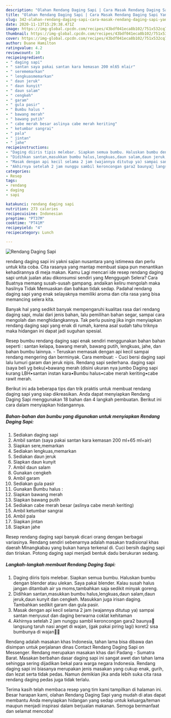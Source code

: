 ```yaml
---
description: "Olahan Rendang Daging Sapi | Cara Masak Rendang Daging Sapi Yang Enak Dan Mudah"
title: "Olahan Rendang Daging Sapi | Cara Masak Rendang Daging Sapi Yang Enak Dan Mudah"
slug: 342-olahan-rendang-daging-sapi-cara-masak-rendang-daging-sapi-yang-enak-dan-mudah
date: 2020-11-13T15:29:38.471Z
image: https://img-global.cpcdn.com/recipes/43bdf041eca8b102/751x532cq70/rendang-daging-sapi-foto-resep-utama.jpg
thumbnail: https://img-global.cpcdn.com/recipes/43bdf041eca8b102/751x532cq70/rendang-daging-sapi-foto-resep-utama.jpg
cover: https://img-global.cpcdn.com/recipes/43bdf041eca8b102/751x532cq70/rendang-daging-sapi-foto-resep-utama.jpg
author: Duane Hamilton
ratingvalue: 4.2
reviewcount: 10
recipeingredient:
- " daging sapi"
- " santan saya pakai santan kara kemasan 200 ml65 mlair"
- " serememarkan"
- " lengkuasmemarkan"
- " daun jeruk"
- " daun kunyit"
- " daun salam"
- " cengkeh"
- " garam"
- " gula pasir"
- " Bumbu halus "
- " bawang merah"
- " bawang putih"
- " cabe merah besar aslinya cabe merah keriting"
- " ketumbar sangrai"
- " pala"
- " jintan"
- " jahe"
recipeinstructions:
- "Daging diiris tipis melebar. Siapkan semua bumbu. Haluskan bumbu dengan blender atau ulekan. Saya pakai blender. Kalau susah halus jangan ditambah air ya moms,tambahkan saja sedikit minyak goreng."
- "Didihkan santan,masukkan bumbu halus,lengkuas,daun salam,daun jeruk,daun kunyit dan cengkeh. Masukkan juga irisan daging. Tambahkan sedikit garam dan gula pasir."
- "Masak dengan api kecil selama 2 jam (wajannya ditutup ya) sampai santan menyusut dan daging berwarna coklat kehitaman"
- "Akhirnya setelah 2 jam nunggu sambil keroncongan gara2 baunya🤤 langsung taruh nasi anget di wajan, (gak pakai piring lagi) koret2 sisa bumbunya di wajan🤭😅"
categories:
- Resep
tags:
- rendang
- daging
- sapi

katakunci: rendang daging sapi 
nutrition: 273 calories
recipecuisine: Indonesian
preptime: "PT37M"
cooktime: "PT41M"
recipeyield: "4"
recipecategory: Lunch

---
```



![Rendang Daging Sapi](https://img-global.cpcdn.com/recipes/43bdf041eca8b102/751x532cq70/rendang-daging-sapi-foto-resep-utama.jpg)


rendang daging sapi ini yakni sajian nusantara yang istimewa dan perlu untuk kita coba. Cita rasanya yang mantap membuat siapa pun menantikan kehadirannya di meja makan.
Kamu Lagi mencari ide resep rendang daging sapi untuk jualan atau dikonsumsi sendiri yang Menggugah Selera? Cara Buatnya memang susah-susah gampang. andaikan keliru mengolah maka hasilnya Tidak Memuaskan dan bahkan tidak sedap. Padahal rendang daging sapi yang enak selayaknya memiliki aroma dan cita rasa yang bisa memancing selera kita.

Banyak hal yang sedikit banyak mempengaruhi kualitas rasa dari rendang daging sapi, mulai dari jenis bahan, lalu pemilihan bahan segar, sampai cara mengolah dan menghidangkannya. Tak perlu pusing jika ingin menyiapkan rendang daging sapi yang enak di rumah, karena asal sudah tahu triknya maka hidangan ini dapat jadi suguhan spesial.

Resep bumbu rendang daging sapi enak sendiri menggunakan bahan bahan seperti : santan kelapa, bawang merah, bawang putih, lengkuas, jahe, dan bahan bumbu lainnya. - Teruskan memasak dengan api kecil sampai rendang mengering dan berminyak. Cara membuat: - Cuci bersi daging sapi lalu lumuri garam dan jeruk nipis. Rendang sapi sederhana. daging sapi (saya beli yg beku)•bawang merah (disini ukuran nya jumbo Daging sapi kurang LBH•santan instan kara•Bumbu halus•cabe merah keriting•cabe rawit merah.


Berikut ini ada beberapa tips dan trik praktis untuk membuat rendang daging sapi yang siap dikreasikan. Anda dapat menyiapkan Rendang Daging Sapi menggunakan 18 bahan dan 4 langkah pembuatan. Berikut ini cara dalam menyiapkan hidangannya.

<!--inarticleads1-->

##### Bahan-bahan dan bumbu yang digunakan untuk menyiapkan Rendang Daging Sapi:

1. Sediakan  daging sapi
1. Ambil  santan (saya pakai santan kara kemasan 200 ml+65 ml+air)
1. Siapkan  sere,memarkan
1. Sediakan  lengkuas,memarkan
1. Sediakan  daun jeruk
1. Siapkan  daun kunyit
1. Ambil  daun salam
1. Gunakan  cengkeh
1. Ambil  garam
1. Sediakan  gula pasir
1. Gunakan  Bumbu halus :
1. Siapkan  bawang merah
1. Siapkan  bawang putih
1. Sediakan  cabe merah besar (aslinya cabe merah keriting)
1. Ambil  ketumbar sangrai
1. Ambil  pala
1. Siapkan  jintan
1. Siapkan  jahe


Resep rendang daging sapi banyak dicari orang dengan berbagai variasinya. Rendang sendiri sebenarnya adalah masakan tradisional khas daerah Minangkabau yang bukan hanya terkenal di. Cuci bersih daging sapi dan tiriskan. Potong daging sapi menjadi bentuk dadu berukuran sedang. 

<!--inarticleads2-->

##### Langkah-langkah membuat Rendang Daging Sapi:

1. Daging diiris tipis melebar. Siapkan semua bumbu. Haluskan bumbu dengan blender atau ulekan. Saya pakai blender. Kalau susah halus jangan ditambah air ya moms,tambahkan saja sedikit minyak goreng.
1. Didihkan santan,masukkan bumbu halus,lengkuas,daun salam,daun jeruk,daun kunyit dan cengkeh. Masukkan juga irisan daging. Tambahkan sedikit garam dan gula pasir.
1. Masak dengan api kecil selama 2 jam (wajannya ditutup ya) sampai santan menyusut dan daging berwarna coklat kehitaman
1. Akhirnya setelah 2 jam nunggu sambil keroncongan gara2 baunya🤤 langsung taruh nasi anget di wajan, (gak pakai piring lagi) koret2 sisa bumbunya di wajan🤭😅


Rendang adalah masakan khas Indonesia, tahan lama bisa dibawa dan disimpan untuk perjalanan dinas Contact Rendang Daging Sapi on Messenger. Rendang merupakan masakan khas dari Padang - Sumatra Barat. Masakan berbahan dasar daging sapi ini sangat awet dan tahan lama sehingga sering dijadikan bekal para warga negara Indonesia. Rendang daging sapi ini biasanya merupakan jenis masakan yang cukup enak, gurih, dan lezat serta tidak pedas. Namun demikian jika anda lebih suka cita rasa rendang daging pedas juga tidak terlalu. 

Terima kasih telah membaca resep yang tim kami tampilkan di halaman ini. Besar harapan kami, olahan Rendang Daging Sapi yang mudah di atas dapat membantu Anda menyiapkan hidangan yang sedap untuk keluarga/teman maupun menjadi inspirasi dalam berjualan makanan. Semoga bermanfaat dan selamat mencoba!
